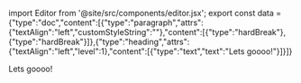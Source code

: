 import Editor from '@site/src/components/editor.jsx';
    export const data = {"type":"doc","content":[{"type":"paragraph","attrs":{"textAlign":"left","customStyleString":""},"content":[{"type":"hardBreak"},{"type":"hardBreak"}]},{"type":"heading","attrs":{"textAlign":"left","level":1},"content":[{"type":"text","text":"Lets goooo!"}]}]}


<Editor data={data} />


<div style={{ display: 'none' }}>


Lets goooo!
</div>